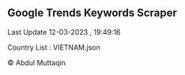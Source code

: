 

## Google Trends Keywords Scraper 
 
Last Update 12-03-2023 , 19:49:16

Country List :
VIETNAM.json



© Abdul Muttaqin 
